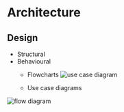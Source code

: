 # Architecture
## Design
* Structural
* Behavioural
   * Flowcharts
   ![use case diagram](https://user-images.githubusercontent.com/59721830/153240204-7af4125f-7bce-41a5-bd22-4aa804267691.png)
   
   
   * Use case diagrams


![flow diagram](https://user-images.githubusercontent.com/59721830/153240271-715d8387-6e03-4417-a70a-cb11b2a35519.png)

